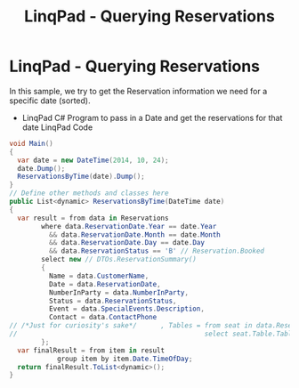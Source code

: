 ﻿---
title: LinqPad - Querying Reservations
---
# LinqPad - Querying Reservations

In this sample, we try to get the Reservation information we need for a specific date (sorted).

- LinqPad C# Program to pass in a Date and get the reservations for that date LinqPad Code

```csharp
void Main()
{
  var date = new DateTime(2014, 10, 24);
  date.Dump();
  ReservationsByTime(date).Dump();
}
// Define other methods and classes here
public List<dynamic> ReservationsByTime(DateTime date)
{
  var result = from data in Reservations
        where data.ReservationDate.Year == date.Year
          && data.ReservationDate.Month == date.Month
          && data.ReservationDate.Day == date.Day
          && data.ReservationStatus == 'B' // Reservation.Booked
        select new // DTOs.ReservationSummary()
        {
          Name = data.CustomerName,
          Date = data.ReservationDate,
          NumberInParty = data.NumberInParty,
          Status = data.ReservationStatus,
          Event = data.SpecialEvents.Description,
          Contact = data.ContactPhone
// /*Just for curiosity's sake*/      , Tables = from seat in data.ReservationTables
//                                               select seat.Table.TableNumber
        };
  var finalResult = from item in result
            group item by item.Date.TimeOfDay;
  return finalResult.ToList<dynamic>();
}
```
